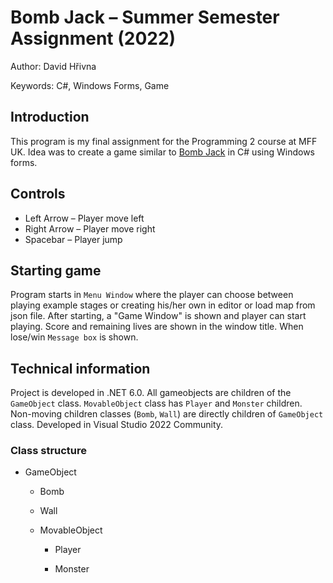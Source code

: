 # Bomb Jack –⁠⁠⁠ Summer Semester Assignment (2022)

Author: David Hřivna

Keywords: C#, Windows Forms, Game


## Introduction

This program is my final assignment for the Programming 2 course at MFF UK. Idea was to create a game similar to [Bomb Jack](https://en.wikipedia.org/wiki/Bomb_Jack) in C# using Windows forms.

## Controls

- Left Arrow –⁠⁠⁠ Player move left
- Right Arrow –⁠⁠⁠ Player move right
- Spacebar –⁠⁠⁠ Player jump

## Starting game

Program starts in `Menu Window` where the player can choose between playing example stages or creating his/her own in editor or load map from json file. After starting, a "Game Window" is shown and player can start playing. Score and remaining lives are shown in the window title. When lose/win `Message box` is shown.

## Technical information

Project is developed in .NET 6.0. All gameobjects are children of the `GameObject` class. `MovableObject` class has `Player` and `Monster` children. Non-moving children classes (`Bomb`, `Wall`) are directly children of `GameObject` class. 
Developed in Visual Studio 2022 Community.

### Class structure
- GameObject

    - Bomb

    - Wall

    - MovableObject

        - Player

        - Monster

